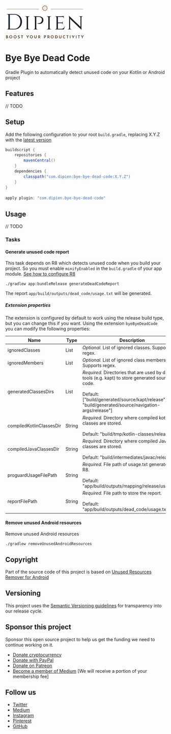 [![Dipien](https://raw.githubusercontent.com/dipien/dipien-component-builder/master/.github/dipien_logo.png)](http://www.dipien.com)

# Bye Bye Dead Code

Gradle Plugin to automatically detect unused code on your Kotlin or Android project

## Features

// TODO

## Setup

Add the following configuration to your root `build.gradle`, replacing X.Y.Z with the [latest version](https://github.com/dipien/bye-bye-dead-code/releases/latest)

```groovy
buildscript {
    repositories {
        mavenCentral()
    }
    dependencies {
        classpath("com.dipien:bye-bye-dead-code:X.Y.Z")
    }
}

apply plugin: "com.dipien.bye-bye-dead-code"
```

## Usage

// TODO

### Tasks

#### Generate unused code report 

This task depends on R8 which detects unused code when you build your project. So you must enable `minifyEnabled` in the `build.gradle` of your app module. [See how to configure R8](https://developer.android.com/studio/build/shrink-code)

```
./gradlew app:bundleRelease generateDeadCodeReport
```

The report `app/build/outputs/dead_code/usage.txt` will be generated.

##### Extension properties

The extension is configured by default to work using the release build type, but you can change this if you want. Using the extension `byeByeDeadCode` you can modify the following properties:

Name | Type | Description
--- | --- | ---
ignoredClasses | List | *Optional.* List of ignored classes. Supports regex.
ignoredMembers | List | *Optional.* List of ignored class members. Supports regex.
generatedClassesDirs | List | *Required.* Directories that are used by different tools (e.g. kapt) to store generated source code. <br/><br/> Default: <br/>["build/generated/source/kapt/release", <br/>"build/generated/source/navigation-args/release"]
compiledKotlinClassesDir | String | *Required.* Directory where compiled kotlin classes are stored. <br/><br/> Default: "build/tmp/kotlin-classes/release"
compiledJavaClassesDir | String | *Required.* Directory where compiled Java classes are stored. <br/><br/> Default: "build/intermediates/javac/release"
proguardUsageFilePath | String | *Required.* File path of usage.txt generated by R8. <br/><br/> Default: "app/build/outputs/mapping/release/usage.txt"
reportFilePath | String | *Required.* File path to store the report. <br/><br/> Default: "app/build/outputs/dead_code/usage.txt"

#### Remove unused Android resources

Remove unused Android resources

```
./gradlew removeUnusedAndroidResources
```

## Copyright

Part of the source code of this project is based on [Unused Resources Remover for Android](https://github.com/konifar/gradle-unused-resources-remover-plugin)

## Versioning

This project uses the [Semantic Versioning guidelines](http://semver.org/) for transparency into our release cycle.

## Sponsor this project

Sponsor this open source project to help us get the funding we need to continue working on it.

* [Donate cryptocurrency](http://coinbase.dipien.com/)
* [Donate with PayPal](http://paypal.dipien.com/)
* [Donate on Patreon](http://patreon.dipien.com/)
* [Become a member of Medium](https://maxirosson.medium.com/membership) [We will receive a portion of your membership fee]

## Follow us
* [Twitter](http://twitter.dipien.com)
* [Medium](http://medium.dipien.com)
* [Instagram](http://instagram.dipien.com)
* [Pinterest](http://pinterest.dipien.com)
* [GitHub](http://github.dipien.com)
